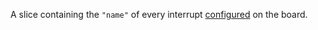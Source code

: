 A slice containing the `"name"` of every interrupt [configured](/components/board/#available-models) on the board.
